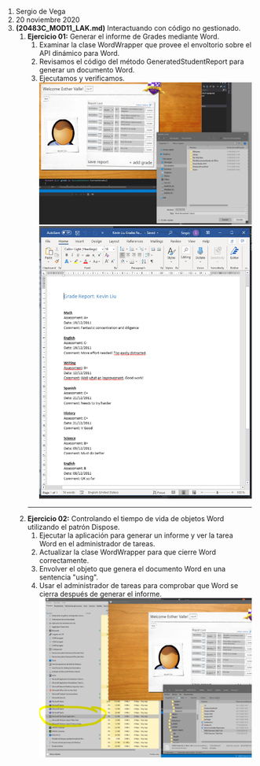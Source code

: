 1. Sergio de Vega
2. 20 noviembre 2020
3. **(20483C_MOD11_LAK.md)** Interactuando con código no gestionado.
   1. **Ejercicio 01:** Generar el informe de Grades mediante Word.
      1. Examinar la clase WordWrapper que provee el envoltorio sobre el API dinámico para Word.
      2. Revisamos el código del método GeneratedStudentReport para generar un documento Word.
      3. Ejecutamos y verificamos.
      ![C1](images/C1.PNG)
      ![C2](images/C2.PNG)
      ---
   2. **Ejercicio 02:** Controlando el tiempo de vida de objetos Word utilizando el patrón Dispose.
      1. Ejecutar la aplicación para generar un informe y ver la tarea Word en el administrador de tareas.
      2. Actualizar la clase WordWrapper para que cierre Word correctamente.
      3. Envolver el objeto que genera el documento Word en una sentencia "using".
      4. Usar el administrador de tareas para comprobar que Word se cierra después de generar el informe.
      ![C3](images/C3.PNG)
      
      
 